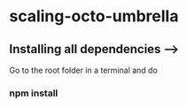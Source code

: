 # scaling-octo-umbrella


## Installing all dependencies -->

Go to the root folder in a terminal and do
### npm install 
